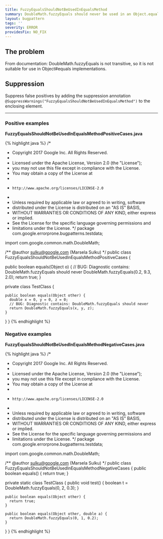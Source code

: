 ```yaml
---
title: FuzzyEqualsShouldNotBeUsedInEqualsMethod
summary: DoubleMath.fuzzyEquals should never be used in an Object.equals() method
layout: bugpattern
tags: ''
severity: ERROR
providesFix: NO_FIX
---
```


<!--
*** AUTO-GENERATED, DO NOT MODIFY ***
To make changes, edit the @BugPattern annotation or the explanation in docs/bugpattern.
-->

## The problem
From documentation: DoubleMath.fuzzyEquals is not transitive, so it is not suitable for use in Object#equals implementations.

## Suppression
Suppress false positives by adding the suppression annotation `@SuppressWarnings("FuzzyEqualsShouldNotBeUsedInEqualsMethod")` to the enclosing element.

----------

### Positive examples
__FuzzyEqualsShouldNotBeUsedInEqualsMethodPositiveCases.java__

{% highlight java %}
/*
 * Copyright 2017 Google Inc. All Rights Reserved.
 *
 * Licensed under the Apache License, Version 2.0 (the "License");
 * you may not use this file except in compliance with the License.
 * You may obtain a copy of the License at
 *
 *     http://www.apache.org/licenses/LICENSE-2.0
 *
 * Unless required by applicable law or agreed to in writing, software
 * distributed under the License is distributed on an "AS IS" BASIS,
 * WITHOUT WARRANTIES OR CONDITIONS OF ANY KIND, either express or implied.
 * See the License for the specific language governing permissions and
 * limitations under the License.
 */
package com.google.errorprone.bugpatterns.testdata;

import com.google.common.math.DoubleMath;

/** @author sulku@google.com (Marsela Sulku) */
public class FuzzyEqualsShouldNotBeUsedInEqualsMethodPositiveCases {

  public boolean equals(Object o) {
    // BUG: Diagnostic contains: DoubleMath.fuzzyEquals should never
    DoubleMath.fuzzyEquals(0.2, 9.3, 2.0);
    return true;
  }

  private class TestClass {

    public boolean equals(Object other) {
      double x = 0, y = 0, z = 0;
      // BUG: Diagnostic contains: DoubleMath.fuzzyEquals should never
      return DoubleMath.fuzzyEquals(x, y, z);
    }
  }
}
{% endhighlight %}

### Negative examples
__FuzzyEqualsShouldNotBeUsedInEqualsMethodNegativeCases.java__

{% highlight java %}
/*
 * Copyright 2017 Google Inc. All Rights Reserved.
 *
 * Licensed under the Apache License, Version 2.0 (the "License");
 * you may not use this file except in compliance with the License.
 * You may obtain a copy of the License at
 *
 *     http://www.apache.org/licenses/LICENSE-2.0
 *
 * Unless required by applicable law or agreed to in writing, software
 * distributed under the License is distributed on an "AS IS" BASIS,
 * WITHOUT WARRANTIES OR CONDITIONS OF ANY KIND, either express or implied.
 * See the License for the specific language governing permissions and
 * limitations under the License.
 */
package com.google.errorprone.bugpatterns.testdata;

import com.google.common.math.DoubleMath;

/** @author sulku@google.com (Marsela Sulku) */
public class FuzzyEqualsShouldNotBeUsedInEqualsMethodNegativeCases {
  public boolean equals() {
    return true;
  }

  private static class TestClass {
    public void test() {
      boolean t = DoubleMath.fuzzyEquals(0, 2, 0.3);
    }

    public boolean equals(Object other) {
      return true;
    }

    public boolean equals(Object other, double a) {
      return DoubleMath.fuzzyEquals(0, 1, 0.2);
    }
  }
}
{% endhighlight %}

